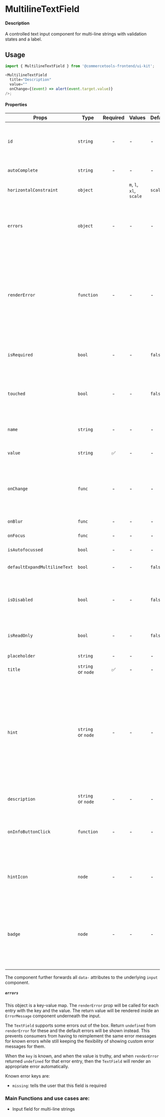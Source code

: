 # MultilineTextField

#### Description

A controlled text input component for multi-line strings with validation states
and a label.

## Usage

```js
import { MultilineTextField } from '@commercetools-frontend/ui-kit';

<MultilineTextField
  title="Description"
  value=""
  onChange={(event) => alert(event.target.value)}
/>;
```

#### Properties

| Props                        | Type               | Required | Values                  | Default | Description                                                                                                                                                                                                                                                           |
| ---------------------------- | ------------------ | :------: | ----------------------- | ------- | --------------------------------------------------------------------------------------------------------------------------------------------------------------------------------------------------------------------------------------------------------------------- |
| `id`                         | `string`           |    -     | -                       | -       | Used as HTML `id` property. An `id` is auto-generated when it is not specified.                                                                                                                                                                                       |
| `autoComplete`               | `string`           |    -     | -                       | -       | Used as HTML `autocomplete` property                                                                                                                                                                                                                                  |
| `horizontalConstraint`       | `object`           |          | `m`, `l`, `xl`, `scale` | `scale` | Horizontal size limit of the input fields.                                                                                                                                                                                                                            |
| `errors`                     | `object`           |    -     | -                       | -       | A map of errors. Error messages for known errors are rendered automatically. Unknown errors will be forwarded to `renderError`.                                                                                                                                       |
| `renderError`                | `function`         |    -     | -                       | -       | Called with custom errors, as `renderError(key, error)`. This function can return a message which will be wrapped in an `ErrorMessage`. It can also return `null` to show no error.                                                                                   |
| `isRequired`                 | `bool`             |    -     | -                       | `false` | Indicates if the value is required. Shows an the "required asterisk" if so.                                                                                                                                                                                           |
| `touched`                    | `bool`             |    -     | -                       | `false` | Indicates whether the field was touched. Errors will only be shown when the field was touched.                                                                                                                                                                        |
| `name`                       | `string`           |    -     | -                       | -       | Used as HTML `name` of the input component. property                                                                                                                                                                                                                  |
| `value`                      | `string`           |    ✅    | -                       | -       | Value of the input component.                                                                                                                                                                                                                                         |
| `onChange`                   | `func`             |    -     | -                       | -       | Called with an event containing the new value. Required when input is not read only. Parent should pass it back as `value`.                                                                                                                                           |
| `onBlur`                     | `func`             |    -     | -                       | -       | Called when input is blurred                                                                                                                                                                                                                                          |
| `onFocus`                    | `func`             |    -     | -                       | -       | Called when input is focused                                                                                                                                                                                                                                          |
| `isAutofocussed`             | `bool`             |    -     | -                       | -       | Focus the input on initial render                                                                                                                                                                                                                                     |
| `defaultExpandMultilineText` | `bool`             |    -     | -                       | `false` | Expands multiline text input initially                                                                                                                                                                                                                                |
| `isDisabled`                 | `bool`             |    -     | -                       | `false` | Indicates that the input cannot be modified (e.g not authorised, or changes currently saving).                                                                                                                                                                        |
| `isReadOnly`                 | `bool`             |    -     | -                       | `false` | Indicates that the field is displaying read-only content                                                                                                                                                                                                              |
| `placeholder`                | `string`           |    -     | -                       | -       | Placeholder text for the input                                                                                                                                                                                                                                        |
| `title`                      | `string` or `node` |    ✅    | -                       | -       | Title of the label                                                                                                                                                                                                                                                    |
| `hint`                       | `string` or `node` |    -     | -                       | -       | Hint for the label. Provides a supplementary but important information regarding the behaviour of the input (e.g warn about uniqueness of a field, when it can only be set once), whereas `description` can describe it in more depth. Can also receive a `hintIcon`. |
| `description`                | `string` or `node` |    -     | -                       | -       | Provides a description for the title.                                                                                                                                                                                                                                 |
| `onInfoButtonClick`          | `function`         |    -     | -                       | -       | Function called when info button is pressed. Info button will only be visible when this prop is passed.                                                                                                                                                               |
| `hintIcon`                   | `node`             |    -     | -                       | -       | Icon to be displayed beside the hint text. Will only get rendered when `hint` is passed as well.                                                                                                                                                                      |
| `badge`                      | `node`             |    -     | -                       | -       | Badge to be displayed beside the label. Might be used to display additional information about the content of the field (E.g verified email)                                                                                                                           |

The component further forwards all `data-` attributes to the underlying `input` component.

##### `errors`

This object is a key-value map. The `renderError` prop will be called for each entry with the key and the value. The return value will be rendered inside an `ErrorMessage` component underneath the input.

The `TextField` supports some errors out of the box. Return `undefined` from `renderError` for these and the default errors will be shown instead. This prevents consumers from having to reimplement the same error messages for known errors while still keeping the flexibility of showing custom error messages for them.

When the `key` is known, and when the value is truthy, and when `renderError` returned `undefined` for that error entry, then the `TextField` will render an appropriate error automatically.

Known error keys are:

- `missing`: tells the user that this field is required

### Main Functions and use cases are:

- Input field for multi-line strings
